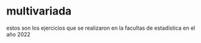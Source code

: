 # multivariada
estos son los ejercicios que se realizaron en la facultas de estadística en el año 2022
